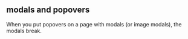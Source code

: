 ## modals and popovers
When you put popovers on a page with modals (or image modals),
the modals break.